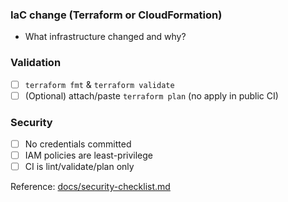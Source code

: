 ### IaC change (Terraform or CloudFormation)
- What infrastructure changed and why?

### Validation
- [ ] `terraform fmt` & `terraform validate`
- [ ] (Optional) attach/paste `terraform plan` (no apply in public CI)

### Security
- [ ] No credentials committed
- [ ] IAM policies are least-privilege
- [ ] CI is lint/validate/plan only

Reference: [docs/security-checklist.md](docs/security-checklist.md)
